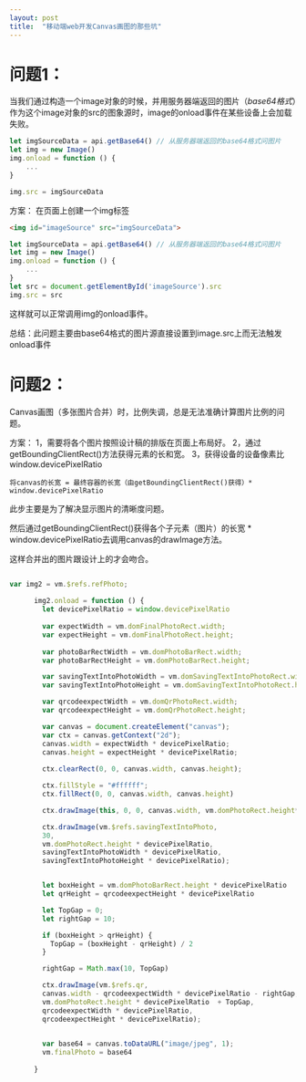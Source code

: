 ```yaml
---
layout: post
title:  "移动端web开发Canvas画图的那些坑"
---
```


# 问题1：
当我们通过构造一个image对象的时候，并用服务器端返回的图片（*base64格式*）作为这个image对象的src的图象源时，image的onload事件在某些设备上会加载失败。
```javascript
let imgSourceData = api.getBase64() // 从服务器端返回的base64格式问图片
let img = new Image()
img.onload = function () {
    ...
}

img.src = imgSourceData
```
方案：
在页面上创建一个img标签
```html
<img id="imageSource" src="imgSourceData">
```

```javascript
let imgSourceData = api.getBase64() // 从服务器端返回的base64格式问图片
let img = new Image()
img.onload = function () {
    ...
}
let src = document.getElementById('imageSource').src
img.src = src
```

这样就可以正常调用img的onload事件。

总结：此问题主要由base64格式的图片源直接设置到image.src上而无法触发onload事件

# 问题2：
Canvas画图（多张图片合并）时，比例失调，总是无法准确计算图片比例的问题。

方案：
1，需要将各个图片按照设计稿的排版在页面上布局好。
2，通过getBoundingClientRect()方法获得元素的长和宽。
3，获得设备的设备像素比window.devicePixelRatio

```
将canvas的长宽 = 最终容器的长宽（由getBoundingClientRect()获得）* window.devicePixelRatio
```
此步主要是为了解决显示图片的清晰度问题。

然后通过getBoundingClientRect()获得各个子元素（图片）的长宽 * window.devicePixelRatio去调用canvas的drawImage方法。

这样合并出的图片跟设计上的才会吻合。

```javascript

var img2 = vm.$refs.refPhoto;
      
      img2.onload = function () {
        let devicePixelRatio = window.devicePixelRatio
        
        var expectWidth = vm.domFinalPhotoRect.width;
        var expectHeight = vm.domFinalPhotoRect.height;
      
        var photoBarRectWidth = vm.domPhotoBarRect.width;
        var photoBarRectHeight = vm.domPhotoBarRect.height;

        var savingTextIntoPhotoWidth = vm.domSavingTextIntoPhotoRect.width;
        var savingTextIntoPhotoHeight = vm.domSavingTextIntoPhotoRect.height;

        var qrcodeexpectWidth = vm.domQrPhotoRect.width;
        var qrcodeexpectHeight = vm.domQrPhotoRect.height;

        var canvas = document.createElement("canvas");
        var ctx = canvas.getContext("2d");
        canvas.width = expectWidth * devicePixelRatio;
        canvas.height = expectHeight * devicePixelRatio;
    
        ctx.clearRect(0, 0, canvas.width, canvas.height);

        ctx.fillStyle = "#ffffff";
        ctx.fillRect(0, 0, canvas.width, canvas.height)

        ctx.drawImage(this, 0, 0, canvas.width, vm.domPhotoRect.height*devicePixelRatio);

        ctx.drawImage(vm.$refs.savingTextIntoPhoto, 
        30, 
        vm.domPhotoRect.height * devicePixelRatio, 
        savingTextIntoPhotoWidth * devicePixelRatio, 
        savingTextIntoPhotoHeight * devicePixelRatio);


        let boxHeight = vm.domPhotoBarRect.height * devicePixelRatio
        let qrHeight = qrcodeexpectHeight * devicePixelRatio

        let TopGap = 0;
        let rightGap = 10;

        if (boxHeight > qrHeight) {
          TopGap = (boxHeight - qrHeight) / 2
        }

        rightGap = Math.max(10, TopGap)

        ctx.drawImage(vm.$refs.qr, 
        canvas.width - qrcodeexpectWidth * devicePixelRatio - rightGap, 
        vm.domPhotoRect.height * devicePixelRatio  + TopGap, 
        qrcodeexpectWidth * devicePixelRatio, 
        qrcodeexpectHeight * devicePixelRatio);
        

        var base64 = canvas.toDataURL("image/jpeg", 1);
        vm.finalPhoto = base64
  
      }



```
